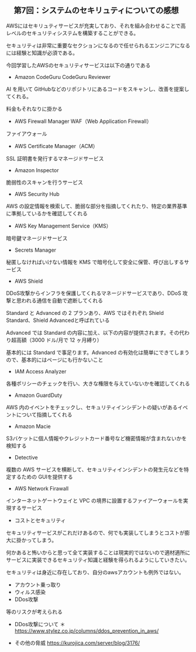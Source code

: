 ## 　第7回：システムのセキリュティについての感想


AWSにはセキリュティサービスが充実しており、それを組み合わせることで高レベルのセキュリティシステムを構築することができる。

セキュリティは非常に重要なセクションになるので任せられるエンジニアになるには経験と知識が必須である。

今回学習したAWSのセキュリティサービスは以下の通りである

- Amazon CodeGuru CodeGuru Reviewer

AI を用いて GitHubなどのリポジトリにあるコードをスキャンし、改善を提案してくれる。

料金もそれなりに掛かる

- AWS Firewall Manager  WAF（Web Application Firewall）

ファイアウォール

- AWS Certificate Manager（ACM） 

SSL 証明書を発行するマネージドサービス

- Amazon Inspector

脆弱性のスキャンを行うサービス

- AWS Security Hub

AWS の設定情報を検索して、脆弱な部分を指摘してくれたり、特定の業界基準に準拠しているかを確認してくれる

- AWS Key Management Service（KMS）

暗号鍵マネージドサービス

- Secrets Manager 

秘匿しなければいけない情報を KMS で暗号化して安全に保管、呼び出しするサービス


- AWS Shield 

DDoS攻撃からインフラを保護してくれるマネージドサービスであり、DDoS 攻撃と思われる通信を自動で遮断してくれる

Standard と Advanced の 2 プランあり、AWS ではそれぞれ Shield Standard、Shield Advancedと呼ばれている

Advanced では Standard の内容に加え、以下の内容が提供されます。その代わり超高額（3000 ドル/月で 12 ヶ月縛り）

基本的には Standard で事足ります。Advanced の有効化は簡単にできてしまうので、基本的にはページにも行かないこと

- IAM Access Analyzer 

各種ポリシーのチェックを行い、大きな権限を与えていないかを確認してくれる

- Amazon GuardDuty

AWS 内のイベントをチェックし、セキュリティインシデントの疑いがあるイベントについて指摘してくれる

- Amazon Macie

S3バケットに個人情報やクレジットカード番号など機密情報が含まれないかを検知する

- Detective

複数の AWS サービスを横断して、セキュリティインシデントの発生元などを特定するための GUIを提供する

- AWS Network Firawall

インターネットゲートウェイと VPC の境界に設置するファイアーウォールを実現するサービス


- コストとセキュリティ

セキュリティサービスがこれだけあるので、何でも実装してしまうとコストが膨大に掛かってしまう。

何かあると怖いからと思って全て実装することは現実的ではないので適材適所にサービスに実装できるセキュリティ知識と経験を得られるようにしていきたい。

セキュリティは身近に存在しており、自分のawsアカウントも例外ではない。

- アカウント乗っ取り
- ウィルス感染
- DDos攻撃

等のリスクが考えられる

- DDos攻撃について
＊　https://www.stylez.co.jp/columns/ddos_prevention_in_aws/

- その他の脅威
https://kurojica.com/server/blog/3176/

